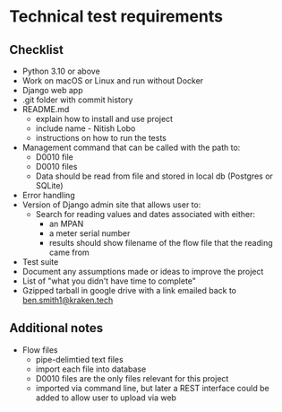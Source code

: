 # Technical test requirements

## Checklist

- Python 3.10 or above
- Work on macOS or Linux and run without Docker
- Django web app
- .git folder with commit history
- README.md
  - explain how to install and use project
  - include name - Nitish Lobo
  - instructions on how to run the tests
- Management command that can be called with the path to:
  - D0010 file
  - D0010 files
  - Data should be read from file and stored in local db (Postgres or SQLite)
- Error handling
- Version of Django admin site that allows user to:
  - Search for reading values and dates associated with either:
    - an MPAN
    - a meter serial number
    - results should show filename of the flow file that the reading came from
- Test suite
- Document any assumptions made or ideas to improve the project
- List of "what you didn't have time to complete"
- Gzipped tarball in google drive with a link emailed back to <ben.smith1@kraken.tech>

## Additional notes

- Flow files
  - pipe-delimtied text files
  - import each file into database
  - D0010 files are the only files relevant for this project
  - imported via command line, but later a REST interface could be added to allow user to upload via web
